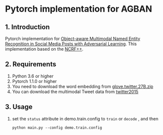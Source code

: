
# Pytorch implementation for AGBAN

## 1. Introduction
Pytorch implementation for [Object-aware Multimodal Named Entity Recognition in Social Media Posts with Adversarial Learning](https://ieeexplore.ieee.org/document/9154571). This implementation based on the [NCRF++](https://github.com/jiesutd/NCRFpp).

## 2. Requirements
1. Python 3.6 or higher
2. Pytorch 1.1.0 or higher
4. You need to download the word embedding from [glove.twitter.27B.zip](http://nlp.stanford.edu/data/glove.twitter.27B.zip)
4. You can download the multimodal Tweet data from [twitter2015](https://github.com/jefferyYu/UMT)

## 3. Usage
1. set the `status` attribute in demo.train.config to `train` or `decode` , and then

   ```
   python main.py --config demo.train.config
   ```

   ​


